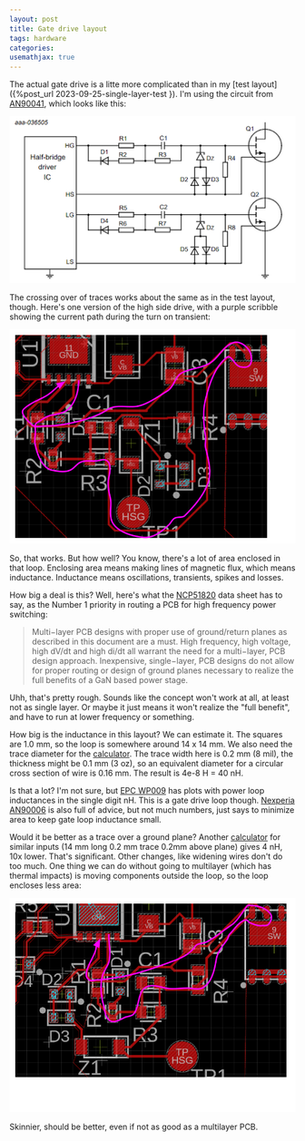 ```yaml
---
layout: post
title: Gate drive layout
tags: hardware
categories: 
usemathjax: true
---
```


The actual gate drive is a litte more complicated than in my [test layout]({%post_url 2023-09-25-single-layer-test }). I'm using the circuit from [AN90041](https://assets.nexperia.com/documents/application-note/AN90041.pdf), which looks like this:

![gate drive schematic](/assets/gate-drive-layout/nxp-gate-drive-sch.png)

The crossing over of traces works about the same as in the test layout, though. Here's one version of the high side drive, with a purple scribble showing the current path during the turn on transient:

![gate drive layout](/assets/gate-drive-layout/HS_path.png)

So, that works. But how well? You know, there's a lot of area enclosed in that loop. Enclosing area means making lines of magnetic flux, which means inductance. Inductance means oscillations, transients, spikes and losses. 

How big a deal is this? Well, here's what the [NCP51820](https://www.onsemi.com/download/data-sheet/pdf/ncp51820-d.pdf) data sheet has to say, as the Number 1 priority in routing a PCB for high frequency power switching:

> Multi−layer PCB designs with proper use of ground/return planes as described in this document
are a must. High frequency, high voltage, high dV/dt and high di/dt all warrant the need for a multi−layer,
PCB design approach. Inexpensive, single−layer, PCB designs do not allow for proper routing or design of ground planes necessary to realize the full benefits of a GaN based power stage.

Uhh, that's pretty rough. Sounds like the concept won't work at all, at least not as single layer. Or maybe it just means it won't realize the "full benefit", and have to run at lower frequency or something.

How big is the inductance in this layout? We can estimate it. The squares are 1.0 mm, so the loop is somewhere around 14 x 14 mm. We also need the trace diameter for the [calculator](https://www.allaboutcircuits.com/tools/wire-loop-inductance-calculator/). The trace width here is 0.2 mm (8 mil), the thickness might be 0.1 mm (3 oz), so an equivalent diameter for a circular cross section of wire is 0.16 mm. The result is 4e-8 H = 40 nH.

Is that a lot? I'm not sure, but [EPC WP009](https://epc-co.com/epc/Portals/0/epc/documents/papers/Impact%20of%20Parasitcs%20on%20Performance.pdf) has plots with power loop inductances in the single digit nH. This is a gate drive loop though. [Nexperia AN90006](https://assets.nexperia.com/documents/application-note/AN90006.pdf) is also full of advice, but not much numbers, just says to minimize area to keep gate loop inductance small. 

Would it be better as a trace over a ground plane? Another [calculator](https://www.eeweb.com/tools/wire-over-plane-inductance/) for similar inputs (14 mm long 0.2 mm trace 0.2mm above plane) gives 4 nH, 10x lower. That's significant. Other changes, like widening wires don't do too much. One thing we can do without going to multilayer (which has thermal impacts) is moving components outside the loop, so the loop encloses less area:

![layout](/assets/gate-drive-layout/HS_path_v2.png)

Skinnier, should be better, even if not as good as a multilayer PCB.


